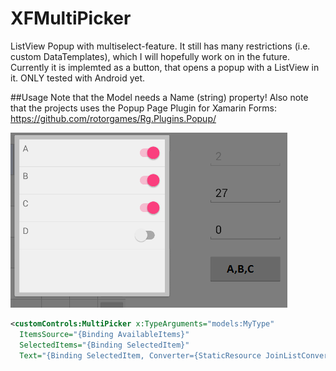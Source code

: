 # XFMultiPicker
ListView Popup with multiselect-feature. It still has many restrictions (i.e. custom DataTemplates), which I will hopefully work on in the future.
Currently it is implemted as a button, that opens a popup with a ListView in it.
ONLY tested with Android yet.

##Usage
Note that the Model needs a Name (string) property!
Also note that the projects uses the Popup Page Plugin for Xamarin Forms:
https://github.com/rotorgames/Rg.Plugins.Popup/

![Landing](imgs/MultiPickerSample.png)

```xml
<customControls:MultiPicker x:TypeArguments="models:MyType" 
  ItemsSource="{Binding AvailableItems}" 
  SelectedItems="{Binding SelectedItem}"
  Text="{Binding SelectedItem, Converter={StaticResource JoinListConverter}}" />
```
